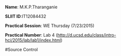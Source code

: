 **Name**: M.K.P.Tharanganie
 
 **SLIIT ID**:IT12084432
 
 **Practical Session**: WE Thursday (7/23/2015)
 
 **Practical Number**: Lab 4 (http://d.ucsd.edu/class/intro-hci/2015/lab/lab1/index.html)

#Source Control


